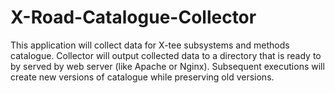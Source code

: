 # X-Road-Catalogue-Collector
This application will collect data for X-tee subsystems and methods catalogue. Collector will output collected data to a directory that is ready to by served by web server (like Apache or Nginx). Subsequent executions will create new versions of catalogue while preserving old versions.

